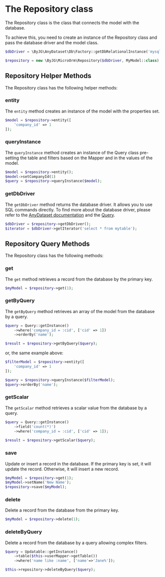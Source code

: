 # The Repository class

The Repository class is the class that connects the model with the database. 

To achieve this, you need to create an instance of the Repository class and pass the database driver and the model class.

```php
$dbDriver = \ByJG\AnyDataset\Db\Factory::getDbRelationalInstance('mysql://user:password@server/schema');

$repository = new \ByJG\MicroOrm\Repository($dbDriver, MyModel::class);
```

## Repository Helper Methods

The Repository class has the following helper methods:

### entity

The `entity` method creates an instance of the model with the properties set.

```php
$model = $repository->entity([
    'company_id' => 1
]);
```

### queryInstance

The `queryInstance` method creates an instance of the Query class pre-setting the table and filters
based on the Mapper and in the values of the model.

```php
$model = $repository->entity();
$model->setCompanyId(1)
$query = $repository->queryInstance($model);
```

### getDbDriver

The `getDbDriver` method returns the database driver. It allows you to use SQL commands directly. 
To find more about the database driver, please refer to the [AnyDataset documentation](https://github.com/byjg/anydataset)
and the [Query](querying-the-database).

```php
$dbDriver = $repository->getDbDriver();
$iterator = $dbDriver->getIterator('select * from mytable');
```


## Repository Query Methods

The Repository class has the following methods:

### get

The `get` method retrieves a record from the database by the primary key.

```php
$myModel = $repository->get(1);
```

### getByQuery

The `getByQuery` method retrieves an array of the model from the database by a query.

```php
$query = Query::getInstance()
    ->where('company_id = :cid', ['cid' => 1])
    ->orderBy('name');

$result = $repository->getByQuery($query);
```

or, the same example above:

```php
$filterModel = $repository->entity([
    'company_id' => 1
]);

$query = $repository->queryInstance($filterModel);
$query->orderBy('name');
```

### getScalar

The `getScalar` method retrieves a scalar value from the database by a query.

```php
$query = Query::getInstance()
    ->field('count(*)')
    ->where('company_id = :cid', ['cid' => 1]);
    
$result = $repository->getScalar($query);
```

### save

Update or insert a record in the database. If the primary key is set, it will update the record. Otherwise, it will insert a new record.

```php
$myModel = $repository->get(1);
$myModel->setName('New Name');
$repository->save($myModel);
```

### delete

Delete a record from the database from the primary key.

```php
$myModel = $repository->delete(1);
```

### deleteByQuery

Delete a record from the database by a query allowing complex filters.

```php
$query = Updatable::getInstance()
    ->table($this->userMapper->getTable())
    ->where('name like :name', ['name'=>'Jane%']);

$this->repository->deleteByQuery($query);
```